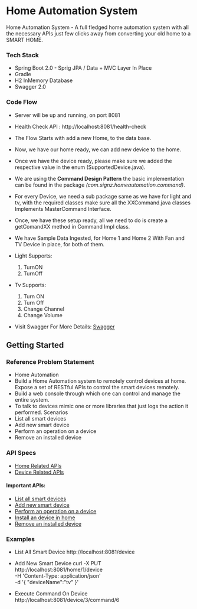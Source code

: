 # Home Automation System
Home Automation System - A full fledged home automation system with all the necessary APIs just few clicks away from converting your old home to a SMART HOME.

### Tech Stack

- Spring Boot 2.0 - Sprig JPA / Data + MVC Layer In Place 
- Gradle
- H2 InMemory Database
- Swagger 2.0

### Code Flow
- Server will be up and running, on port 8081
- Health Check API : http://localhost:8081/health-check
- The Flow Starts with add a new Home, to the data base.
- Now, we have our home ready, we can add new device to the home.
- Once we have the device ready, please make sure we added the respective value in the enum (SupportedDevice.java).
- We are using the <b>Command Design Pattern</b> the basic implementation can be found in the package *(com.signz.homeautomation.command)*.
- For every Device, we need a sub package same as we have for light and tv, with the required classes make sure all the XXCommand.java classes Implements MasterCommand Interface.
- Once, we have these setup ready, all we need to do is create a getComandXX method in Command Impl class.
- We have Sample Data Ingested, for Home 1 and Home 2 With Fan and TV Device in place, for both of them.
- Light Supports: 
  1. TurnON 
  2. TurnOff
   
- Tv Supports: 
  1. Turn ON
  2. Turn Off
  3. Change Channel
  4. Change Volume
 - Visit Swagger For More Details: [Swagger](http://localhost:8081/swagger-ui.html)

## Getting Started

### Reference Problem Statement

- Home Automation
- Build a Home Automation system to remotely control devices at home. Expose a set of RESTful APIs to control the smart devices remotely. 
- Build a web console through which one can control and manage the entire system.
- To talk to devices mimic one or more libraries that just logs the action it performed. 
Scenarios
- List all smart devices
- Add new smart device
- Perform an operation on a device 
- Remove an installed device

### API Specs

- [Home Related APIs](http://localhost:8081/swagger-ui.html#/home-controller)
- [Device Related APIs](http://localhost:8081/swagger-ui.html#/device-controller)

#### Important APIs:

- [List all smart devices](http://localhost:8081/swagger-ui.html#/device-controller/getAllDeviceUsingGET)
- [Add new smart device](http://localhost:8081/swagger-ui.html#/home-controller/addDeviceInHomeUsingPUT)
- [Perform an operation on a device](http://localhost:8081/swagger-ui.html#/device-controller/executeCommandForDeviceUsingGET)
- [Install an device in home](http://localhost:8081/swagger-ui.html#/home-controller/addDeviceInHomeUsingPUT) 
- [Remove an installed device](http://localhost:8081/swagger-ui.html#/home-controller/removeDeviceFromHomeUsingDELETE)
 

### Examples
- List All Smart Device
http://localhost:8081/device

- Add New Smart Device
curl -X PUT \
  http://localhost:8081/home/1/device \
  -H 'Content-Type: application/json' \
  -d '{
"deviceName":"tv"
}'

- Execute Command On Device
http://localhost:8081/device/3/command/6
